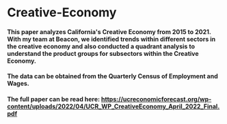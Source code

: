 # Creative-Economy

#### This paper analyzes California's Creative Economy from 2015 to 2021. With my team at Beacon, we identified trends within different sectors in the creative economy and also conducted a quadrant analysis to understand the product groups for subsectors within the Creative Economy. 

#### The data can be obtained from the Quarterly Census of Employment and Wages.

#### The full paper can be read here: https://ucreconomicforecast.org/wp-content/uploads/2022/04/UCR_WP_CreativeEconomy_April_2022_Final.pdf
